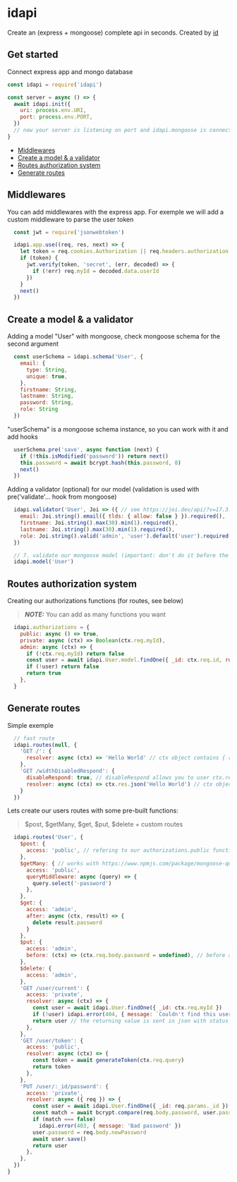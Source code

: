 # idapi
Create an (express + mongoose) complete api in seconds. Created by [id](https://industrie-digitale.fr)

## Get started
Connect express app and mongo database
```js
const idapi = require('idapi')

const server = async () => {
  await idapi.init({
    uri: process.env.URI,
    port: process.env.PORT,
  })
  // now your server is listening on port and idapi.mongoose is connected
}
```

- [Middlewares](#middlewares)
- [Create a model & a validator](#create-a-model--a-validator)
- [Routes authorization system](#routes-authorization-system)
- [Generate routes](#generate-routes)


## Middlewares
You can add middlewares with the express app. For exemple we will add a custom middleware to parse the user token
```js
  const jwt = require('jsonwebtoken')

  idapi.app.use((req, res, next) => {
    let token = req.cookies.Authorization || req.headers.authorization
    if (token) {
      jwt.verify(token, 'secret', (err, decoded) => {
        if (!err) req.myId = decoded.data.userId
      })
    }
    next()
  })
```

## Create a model & a validator
Adding a model "User" with mongoose, check mongoose schema for the second argument
```js
  const userSchema = idapi.schema('User', {
    email: {
      type: String,
      unique: true,
    },
    firstname: String,
    lastname: String,
    password: String,
    role: String
  })
```
"userSchema" is a mongoose schema instance, so you can work with it and add hooks
```js
  userSchema.pre('save', async function (next) {
    if (!this.isModified('password')) return next()
    this.password = await bcrypt.hash(this.password, 8)
    next()
  })

```
  Adding a validator (optional) for our model (validation is used with pre('validate'... hook from mongoose)
```js
  idapi.validator('User', Joi => ({ // see https://joi.dev/api/?v=17.3.0
    email: Joi.string().email({ tlds: { allow: false } }).required(),
    firstname: Joi.string().max(30).min(1).required(),
    lastname: Joi.string().max(30).min(1).required(),
    role: Joi.string().valid('admin', 'user').default('user').required(),
  })

  // 7. validate our mongoose model (important: don't do it before the validator)
  idapi.model('User')
```

## Routes authorization system
Creating our authorizations functions (for routes, see below)
> **_NOTE:_**  You can add as many functions you want
```js
  idapi.authorizations = {
    public: async () => true,
    private: async (ctx) => Boolean(ctx.req.myId),
    admin: async (ctx) => {
      if (!ctx.req.myId) return false
      const user = await idapi.User.model.findOne({ _id: ctx.req.id, role: 'admin' })
      if (!user) return false
      return true
    },
  }
```

## Generate routes
Simple exemple
```js
  // fast route
  idapi.routes(null, {
    'GET /': {
      resolver: async (ctx) => 'Hello World' // ctx object contains { req, res, Model (if provided in 1st arg) }
    },
    'GET /widthDisabledRespond': {
      disableRespond: true, // disableRespond allows you to user ctx.res to respond
      resolver: async (ctx) => ctx.res.json('Hello World') // ctx object contains { req, res, Model (if provided in 1st arg) }
    }
  })
```

Lets create our users routes with some pre-built functions:
>$post, $getMany, $get, $put, $delete + custom routes
```js
  idapi.routes('User', { 
    $post: {
      access: 'public', // refering to our authorizations.public function
    },
    $getMany: { // works with https://www.npmjs.com/package/mongoose-query-parser
      access: 'public',
      queryMiddleware: async (query) => {
        query.select('-password')
      },
    },
    $get: {
      access: 'admin',
      after: async (ctx, result) => {
        delete result.password
      }
    },
    $put: {
      access: 'admin',
      before: (ctx) => (ctx.req.body.password = undefined), // before and after middlewares are available for every routes
    },
    $delete: {
      access: 'admin',
    },
    'GET /user/current': {
      access: 'private',
      resolver: async (ctx) => {
        const user = await idapi.User.findOne({ _id: ctx.req.myId })
        if (!user) idapi.error(404, { message: `Couldn't find this user` }) // cancel current execution and send response 1st param : code, 2nd param: content you want to send
        return user // the returning value is sent in json with status code 200
      },
    },
    'GET /user/token': {
      access: 'public',
      resolver: async (ctx) => {
        const token = await generateToken(ctx.req.query)
        return token
      },
    },
    'PUT /user/:_id/password': {
      access: 'private',
      resolver: async ({ req }) => {
        const user = await idapi.User.findOne({ _id: req.params._id })
        const match = await bcrypt.compare(req.body.password, user.password)
        if (match === false)
          idapi.error(403, { message: 'Bad password' })
        user.password = req.body.newPassword
        await user.save()
        return user
      },
    },
  })
}
```
